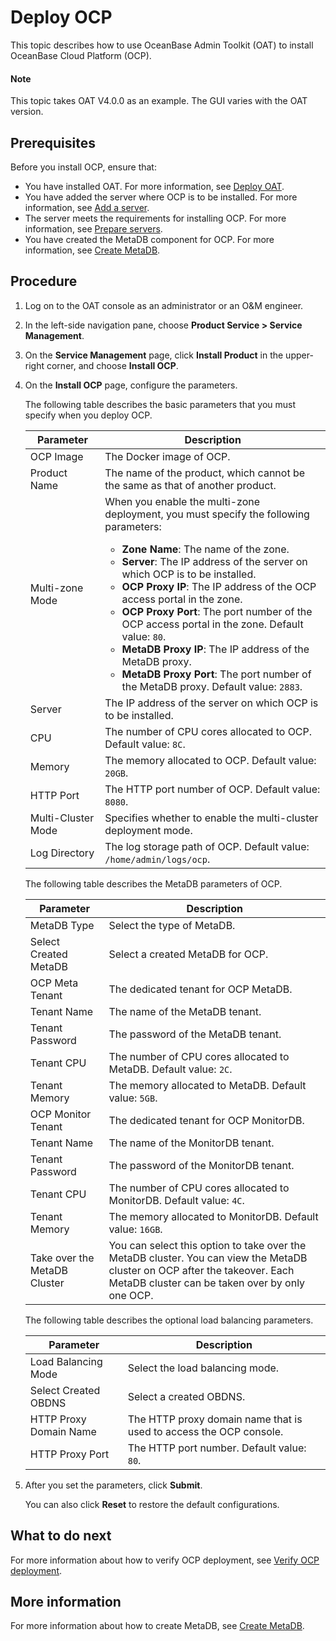 # Deploy OCP

This topic describes how to use OceanBase Admin Toolkit (OAT) to install OceanBase Cloud Platform (OCP).

  <main id="notice" type='explain'>
    <h4>Note</h4>
    <p>This topic takes OAT V4.0.0 as an example. The GUI varies with the OAT version. </p>
  </main>

## Prerequisites

Before you install OCP, ensure that:

* You have installed OAT. For more information, see [Deploy OAT](../100.configure-deployment-environment/100.deploy-oat.md).
* You have added the server where OCP is to be installed. For more information, see [Add a server](../100.configure-deployment-environment/500.add-server.md).
* The server meets the requirements for installing OCP. For more information, see [Prepare servers](../../200.preparations-before-deployment/100.prepare-server.md).
* You have created the MetaDB component for OCP. For more information, see [Create MetaDB](../100.configure-deployment-environment/700.create-metadb.md).

## Procedure

1. Log on to the OAT console as an administrator or an O&M engineer.

2. In the left-side navigation pane, choose **Product Service \> Service Management**.

3. On the **Service Management** page, click **Install Product** in the upper-right corner, and choose **Install OCP**.

   <!-- ![1](https://obbusiness-private.oss-cn-shanghai.aliyuncs.com/doc/img/observer-enterprise/V4.0.0/4.deploy-the-oceanbase-database/OAT/deploy-ocp/1%E5%AE%89%E8%A3%85OCP.png) -->

4. On the **Install OCP** page, configure the parameters.

   The following table describes the basic parameters that you must specify when you deploy OCP.

   | Parameter | Description |
   |------|------|
   | OCP Image | The Docker image of OCP.  |
   | Product Name | The name of the product, which cannot be the same as that of another product.  |
   | Multi-zone Mode | When you enable the multi-zone deployment, you must specify the following parameters:<ul><li>**Zone Name**: The name of the zone. </li><li> **Server**: The IP address of the server on which OCP is to be installed. </li><li>**OCP Proxy IP**: The IP address of the OCP access portal in the zone. </li><li>**OCP Proxy Port**: The port number of the OCP access portal in the zone. Default value: `80`. </li><li>**MetaDB Proxy IP**: The IP address of the MetaDB proxy. </li><li>**MetaDB Proxy Port**: The port number of the MetaDB proxy. Default value: `2883`.  |
   | Server | The IP address of the server on which OCP is to be installed.  |
   | CPU | The number of CPU cores allocated to OCP. Default value: `8C`.  |
   | Memory | The memory allocated to OCP. Default value: `20GB`.  |
   | HTTP Port | The HTTP port number of OCP. Default value: `8080`.  |
   | Multi-Cluster Mode | Specifies whether to enable the multi-cluster deployment mode.  |
   | Log Directory | The log storage path of OCP. Default value: `/home/admin/logs/ocp`.  |

   <!-- ![2](https://obbusiness-private.oss-cn-shanghai.aliyuncs.com/doc/img/observer-enterprise/V4.0.0/4.deploy-the-oceanbase-database/OAT/deploy-ocp/2%E5%9F%BA%E7%A1%80%E9%85%8D%E7%BD%AE.png) -->

   The following table describes the MetaDB parameters of OCP.

   | Parameter | Description |
   |------|------|
   | MetaDB Type | Select the type of MetaDB.  |
   | Select Created MetaDB | Select a created MetaDB for OCP.  |
   | OCP Meta Tenant | The dedicated tenant for OCP MetaDB.  |
   | Tenant Name | The name of the MetaDB tenant.  |
   | Tenant Password | The password of the MetaDB tenant.  |
   | Tenant CPU | The number of CPU cores allocated to MetaDB. Default value: `2C`.  |
   | Tenant Memory | The memory allocated to MetaDB. Default value: `5GB`.  |
   | OCP Monitor Tenant | The dedicated tenant for OCP MonitorDB.  |
   | Tenant Name | The name of the MonitorDB tenant.  |
   | Tenant Password | The password of the MonitorDB tenant.  |
   | Tenant CPU | The number of CPU cores allocated to MonitorDB. Default value: `4C`.  |
   | Tenant Memory | The memory allocated to MonitorDB. Default value: `16GB`.  |
   | Take over the MetaDB Cluster | You can select this option to take over the MetaDB cluster. You can view the MetaDB cluster on OCP after the takeover. Each MetaDB cluster can be taken over by only one OCP.  |

   <!-- ![3](https://obbusiness-private.oss-cn-shanghai.aliyuncs.com/doc/img/observer-enterprise/V4.0.0/4.deploy-the-oceanbase-database/OAT/deploy-ocp/3metadb%E9%85%8D%E7%BD%AE.png) -->

   The following table describes the optional load balancing parameters.

   | Parameter | Description |
   |------|------|
   | Load Balancing Mode | Select the load balancing mode.  |
   | Select Created OBDNS | Select a created OBDNS.  |
   | HTTP Proxy Domain Name | The HTTP proxy domain name that is used to access the OCP console.  |
   | HTTP Proxy Port | The HTTP port number. Default value: `80`.  |

   <!-- ![4](https://obbusiness-private.oss-cn-shanghai.aliyuncs.com/doc/img/observer-enterprise/V4.0.0/4.deploy-the-oceanbase-database/OAT/deploy-ocp/4%E8%B4%9F%E8%BD%BD%E5%9D%87%E8%A1%A1%E9%85%8D%E7%BD%AE.png) -->

5. After you set the parameters, click **Submit**.

   You can also click **Reset** to restore the default configurations.

## What to do next

For more information about how to verify OCP deployment, see [Verify OCP deployment](../200.deploy-ocp/300.post-deployment-check-ocp-graphical.md).

## More information

For more information about how to create MetaDB, see [Create MetaDB](../100.configure-deployment-environment/700.create-metadb.md).
